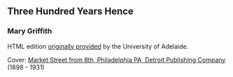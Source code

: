 ## Three Hundred Years Hence
### Mary Griffith

HTML edition [originally provided](https://ebooks.adelaide.edu.au/g/griffith/mary/three_hundred_years_hence/) by the University of Adelaide.

Cover: [Market Street from 8th, Philadelphia PA, Detroit Publishing Company](https://digitalcollections.nypl.org/items/510d47d9-a3af-a3d9-e040-e00a18064a99) (1898 - 1931)
